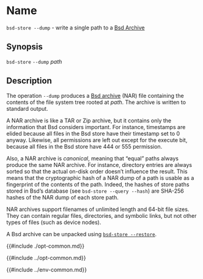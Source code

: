 # Name

`bsd-store --dump` - write a single path to a [Bsd Archive]

## Synopsis

`bsd-store` `--dump` *path*

## Description

The operation `--dump` produces a [Bsd archive](@docroot@/glossary.md#gloss-nar) (NAR) file containing the
contents of the file system tree rooted at *path*. The archive is
written to standard output.

A NAR archive is like a TAR or Zip archive, but it contains only the
information that Bsd considers important. For instance, timestamps are
elided because all files in the Bsd store have their timestamp set to 0
anyway. Likewise, all permissions are left out except for the execute
bit, because all files in the Bsd store have 444 or 555 permission.

Also, a NAR archive is *canonical*, meaning that “equal” paths always
produce the same NAR archive. For instance, directory entries are
always sorted so that the actual on-disk order doesn’t influence the
result.  This means that the cryptographic hash of a NAR dump of a
path is usable as a fingerprint of the contents of the path. Indeed,
the hashes of store paths stored in Bsd’s database (see `bsd-store --query
--hash`) are SHA-256 hashes of the NAR dump of each store path.

NAR archives support filenames of unlimited length and 64-bit file
sizes. They can contain regular files, directories, and symbolic links,
but not other types of files (such as device nodes).

A Bsd archive can be unpacked using [`bsd-store --restore`](@docroot@/command-ref/bsd-store/restore.md).

[Bsd Archive]: @docroot@/store/file-system-object/content-address.md#serial-bsd-archive

{{#include ./opt-common.md}}

{{#include ../opt-common.md}}

{{#include ../env-common.md}}
